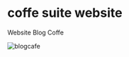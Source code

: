 # coffe suite website
Website Blog Coffe

![blogcafe](https://user-images.githubusercontent.com/99373106/195765342-e2cd722a-6a88-4394-8cb3-56f1814e859a.png)
